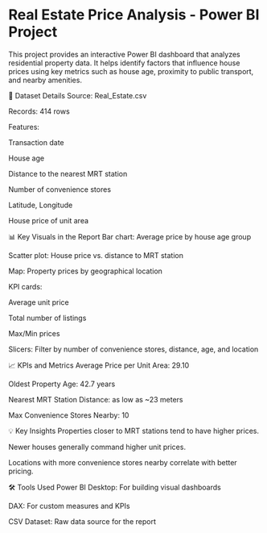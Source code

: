 # Real Estate Price Analysis - Power BI Project
This project provides an interactive Power BI dashboard that analyzes residential property data. It helps identify factors that influence house prices using key metrics such as house age, proximity to public transport, and nearby amenities.

📁 Dataset Details
Source: Real_Estate.csv

Records: 414 rows

Features:

Transaction date

House age

Distance to the nearest MRT station

Number of convenience stores

Latitude, Longitude

House price of unit area

📊 Key Visuals in the Report
Bar chart: Average price by house age group

Scatter plot: House price vs. distance to MRT station

Map: Property prices by geographical location

KPI cards:

Average unit price

Total number of listings

Max/Min prices

Slicers: Filter by number of convenience stores, distance, age, and location

📈 KPIs and Metrics
Average Price per Unit Area: 29.10

Oldest Property Age: 42.7 years

Nearest MRT Station Distance: as low as ~23 meters

Max Convenience Stores Nearby: 10

💡 Key Insights
Properties closer to MRT stations tend to have higher prices.

Newer houses generally command higher unit prices.

Locations with more convenience stores nearby correlate with better pricing.

🛠 Tools Used
Power BI Desktop: For building visual dashboards

DAX: For custom measures and KPIs

CSV Dataset: Raw data source for the report

